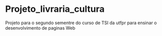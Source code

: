 # Projeto_livraria_cultura
Projeto para o segundo sementre do curso de TSI da utfpr para ensinar o desenvolvimento de paginas Web
